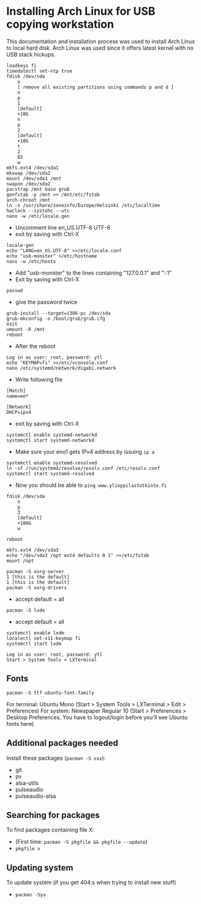 # Installing Arch Linux for USB copying workstation

This documentation and installation process was used to install Arch Linux to
local hard disk. Arch Linux was used since it offers latest kernel with
no USB stack hickups.

```
loadkeys fi
timedatectl set-ntp true
fdisk /dev/sda
	o
	[ remove all existing partitions using commands p and d ]
	n
	p
	1
	[default]
	+10G
	n
	p
	2
	[default]
	+10G
	t
	2
	82
	w
mkfs.ext4 /dev/sda1
mkswap /dev/sda2
mount /dev/sda1 /mnt
swapon /dev/sda2
pacstrap /mnt base grub
genfstab -p /mnt >> /mnt/etc/fstab
arch-chroot /mnt
ln -s /usr/share/zoneinfo/Europe/Helsinki /etc/localtime
hwclock --systohc --utc
nano -w /etc/locale.gen
```
 * Uncomment line en_US.UTF-8 UTF-8
 * exit by saving with Ctrl-X
```
locale-gen
echo "LANG=en_US.UTF-8" >>/etc/locale.conf
echo "usb-monster" >/etc/hostname
nano -w /etc/hosts
```
 * Add "usb-monster" to the lines containing "127.0.0.1" and "::1"
 * Exit by saving with Ctrl-X
```
passwd
```
 * give the password twice
```
grub-install --target=i386-pc /dev/sda
grub-mkconfig -o /boot/grub/grub.cfg
exit
umount -R /mnt
reboot
```
 * After the reboot
```
Log in as user: root, password: ytl
echo "KEYMAP=fi" >>/etc/vconsole.conf
nano /etc/systemd/network/digabi.network
```
 * Write following file
```
[Match]
name=en*

[Network]
DHCP=ipv4
```
 * exit by saving with Ctrl-X
```
systemctl enable systemd-networkd
systemctl start systemd-networkd
```
 * Make sure your eno1 gets IPv4 address by issuing `ip a`
```
systemctl enable systemd-resolved
ln -sf /run/systemd/resolve/resolv.conf /etc/resolv.conf
systemctl start systemd-resolved
```
 * Now you should be able to `ping www.ylioppilastutkinto.fi`
```
fdisk /dev/sda
	n
	p
	3
	[default]
	+100G
	w

reboot

mkfs.ext4 /dev/sda3
echo "/dev/sda3 /opt ext4 defaults 0 1" >>/etc/fstab
mount /opt

pacman -S xorg-server
1 [this is the default]
1 [this is the default]
pacman -S xorg-drivers
```
 * accept default = all
```
pacman -S lxde
```
 * accept default = all
```
systemctl enable lxdm
localectl set-x11-keymap fi
systemctl start lxdm

Log in as user: root, password: ytl
Start > System Tools > LXTerminal
```

## Fonts

```
pacman -S ttf-ubuntu-font-family
```
For terminal: Ubuntu Mono (Start > System Tools > LXTerminal > Edit > Preferences)
For system: Newspaper Regular 10 (Start > Preferences > Desktop Preferences. You have to logout/login before you'll see Ubuntu fonts here)

## Additional packages needed

Install these packages (`pacman -S xxx`):
 * git
 * pv
 * alsa-utils
 * pulseaudio
 * pulseaudio-alsa

## Searching for packages

To find packages containing file X:

 * (First time: `pacman -S pkgfile && pkgfile --update`)
 * `pkgfile x`

## Updating system

To update system (if you get 404:s when trying to install new stuff)

 * `pacman -Syu`
